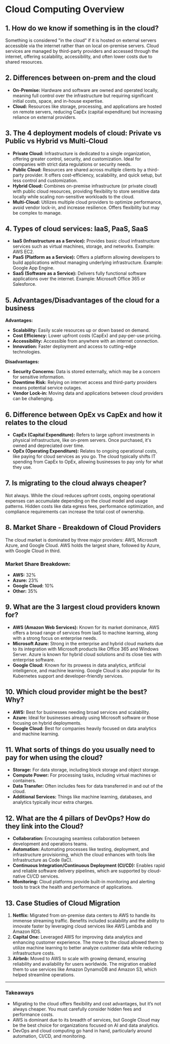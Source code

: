 
# Cloud Computing Overview

## 1. How do we know if something is in the cloud?
Something is considered "in the cloud" if it is hosted on external servers accessible via the internet rather than on local on-premise servers. Cloud services are managed by third-party providers and accessed through the internet, offering scalability, accessibility, and often lower costs due to shared resources.

## 2. Differences between on-prem and the cloud
- **On-Premise:** Hardware and software are owned and operated locally, meaning full control over the infrastructure but requiring significant initial costs, space, and in-house expertise.
- **Cloud:** Resources like storage, processing, and applications are hosted on remote servers, reducing CapEx (capital expenditure) but increasing reliance on external providers.

## 3. The 4 deployment models of cloud: Private vs Public vs Hybrid vs Multi-Cloud
- **Private Cloud:** Infrastructure is dedicated to a single organization, offering greater control, security, and customization. Ideal for companies with strict data regulations or security needs.
- **Public Cloud:** Resources are shared across multiple clients by a third-party provider. It offers cost-efficiency, scalability, and quick setup, but less control and customization.
- **Hybrid Cloud:** Combines on-premise infrastructure (or private cloud) with public cloud resources, providing flexibility to store sensitive data locally while scaling non-sensitive workloads to the cloud.
- **Multi-Cloud:** Utilizes multiple cloud providers to optimize performance, avoid vendor lock-in, and increase resilience. Offers flexibility but may be complex to manage.

## 4. Types of cloud services: IaaS, PaaS, SaaS
- **IaaS (Infrastructure as a Service):** Provides basic cloud infrastructure services such as virtual machines, storage, and networks. Example: AWS EC2.
- **PaaS (Platform as a Service):** Offers a platform allowing developers to build applications without managing underlying infrastructure. Example: Google App Engine.
- **SaaS (Software as a Service):** Delivers fully functional software applications over the internet. Example: Microsoft Office 365 or Salesforce.

## 5. Advantages/Disadvantages of the cloud for a business
**Advantages:**
- **Scalability:** Easily scale resources up or down based on demand.
- **Cost Efficiency:** Lower upfront costs (CapEx) and pay-per-use pricing.
- **Accessibility:** Accessible from anywhere with an internet connection.
- **Innovation:** Faster deployment and access to cutting-edge technologies.

**Disadvantages:**
- **Security Concerns:** Data is stored externally, which may be a concern for sensitive information.
- **Downtime Risk:** Relying on internet access and third-party providers means potential service outages.
- **Vendor Lock-in:** Moving data and applications between cloud providers can be challenging.

## 6. Difference between OpEx vs CapEx and how it relates to the cloud
- **CapEx (Capital Expenditure):** Refers to large upfront investments in physical infrastructure, like on-prem servers. Once purchased, it's owned and depreciated over time.
- **OpEx (Operating Expenditure):** Relates to ongoing operational costs, like paying for cloud services as you go. The cloud typically shifts IT spending from CapEx to OpEx, allowing businesses to pay only for what they use.

## 7. Is migrating to the cloud always cheaper?
Not always. While the cloud reduces upfront costs, ongoing operational expenses can accumulate depending on the cloud model and usage patterns. Hidden costs like data egress fees, performance optimization, and compliance requirements can increase the total cost of ownership.

## 8. Market Share - Breakdown of Cloud Providers
The cloud market is dominated by three major providers: AWS, Microsoft Azure, and Google Cloud. AWS holds the largest share, followed by Azure, with Google Cloud in third.

### Market Share Breakdown:
- **AWS:** 32%
- **Azure:** 23%
- **Google Cloud:** 10%
- **Other:** 35%

## 9. What are the 3 largest cloud providers known for?
- **AWS (Amazon Web Services):** Known for its market dominance, AWS offers a broad range of services from IaaS to machine learning, along with a strong focus on enterprise needs.
- **Microsoft Azure:** Strong in the enterprise and hybrid cloud markets due to its integration with Microsoft products like Office 365 and Windows Server. Azure is known for hybrid cloud solutions and its close ties with enterprise software.
- **Google Cloud:** Known for its prowess in data analytics, artificial intelligence, and machine learning. Google Cloud is also popular for its Kubernetes support and developer-friendly services.

## 10. Which cloud provider might be the best? Why?
- **AWS:** Best for businesses needing broad services and scalability.
- **Azure:** Ideal for businesses already using Microsoft software or those focusing on hybrid deployments.
- **Google Cloud:** Best for companies heavily focused on data analytics and machine learning.

## 11. What sorts of things do you usually need to pay for when using the cloud?
- **Storage:** For data storage, including block storage and object storage.
- **Compute Power:** For processing tasks, including virtual machines or containers.
- **Data Transfer:** Often includes fees for data transferred in and out of the cloud.
- **Additional Services:** Things like machine learning, databases, and analytics typically incur extra charges.

## 12. What are the 4 pillars of DevOps? How do they link into the Cloud?
- **Collaboration:** Encouraging seamless collaboration between development and operations teams.
- **Automation:** Automating processes like testing, deployment, and infrastructure provisioning, which the cloud enhances with tools like Infrastructure as Code (IaC).
- **Continuous Integration/Continuous Deployment (CI/CD):** Enables rapid and reliable software delivery pipelines, which are supported by cloud-native CI/CD services.
- **Monitoring:** Cloud platforms provide built-in monitoring and alerting tools to track the health and performance of applications.

## 13. Case Studies of Cloud Migration
1. **Netflix:** Migrated from on-premise data centers to AWS to handle its immense streaming traffic. Benefits included scalability and the ability to innovate faster by leveraging cloud services like AWS Lambda and Amazon RDS.
2. **Capital One:** Leveraged AWS for improving data analytics and enhancing customer experience. The move to the cloud allowed them to utilize machine learning to better analyze customer data while reducing infrastructure costs.
3. **Airbnb:** Moved to AWS to scale with growing demand, ensuring reliability and availability for users worldwide. The migration enabled them to use services like Amazon DynamoDB and Amazon S3, which helped streamline operations.

---

### Takeaways 
- Migrating to the cloud offers flexibility and cost advantages, but it’s not always cheaper. You must carefully consider hidden fees and performance costs.
- AWS is dominant due to its breadth of services, but Google Cloud may be the best choice for organizations focused on AI and data analytics.
- DevOps and cloud computing go hand in hand, particularly around automation, CI/CD, and monitoring.
